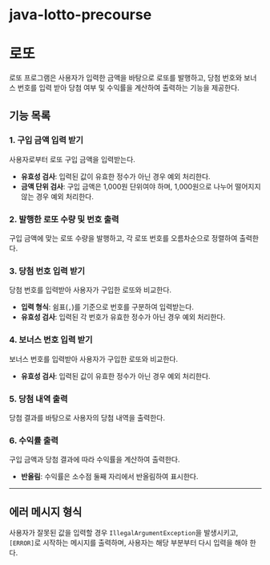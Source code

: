 # java-lotto-precourse
# 로또

로또 프로그램은 사용자가 입력한 금액을 바탕으로 로또를 발행하고, 당첨 번호와 보너스 번호를 입력 받아 당첨 여부 및 수익률을 계산하여 출력하는 기능을 제공한다.

## 기능 목록

### 1. 구입 금액 입력 받기
사용자로부터 로또 구입 금액을 입력받는다. 
- **유효성 검사**: 입력된 값이 유효한 정수가 아닌 경우 예외 처리한다.
- **금액 단위 검사**: 구입 금액은 1,000원 단위여야 하며, 1,000원으로 나누어 떨어지지 않는 경우 예외 처리한다.

### 2. 발행한 로또 수량 및 번호 출력
구입 금액에 맞는 로또 수량을 발행하고, 각 로또 번호를 오름차순으로 정렬하여 출력한다.

### 3. 당첨 번호 입력 받기
당첨 번호를 입력받아 사용자가 구입한 로또와 비교한다.
- **입력 형식**: 쉼표(`,`)를 기준으로 번호를 구분하여 입력받는다.
- **유효성 검사**: 입력된 각 번호가 유효한 정수가 아닌 경우 예외 처리한다.

### 4. 보너스 번호 입력 받기
보너스 번호를 입력받아 사용자가 구입한 로또와 비교한다.
- **유효성 검사**: 입력된 값이 유효한 정수가 아닌 경우 예외 처리한다.

### 5. 당첨 내역 출력
당첨 결과를 바탕으로 사용자의 당첨 내역을 출력한다.

### 6. 수익률 출력
구입 금액과 당첨 결과에 따라 수익률을 계산하여 출력한다.
- **반올림**: 수익률은 소수점 둘째 자리에서 반올림하여 표시한다.

---

## 에러 메시지 형식
사용자가 잘못된 값을 입력할 경우 `IllegalArgumentException`을 발생시키고, `[ERROR]`로 시작하는 메시지를 출력하며, 사용자는 해당 부분부터 다시 입력을 해야 한다.
